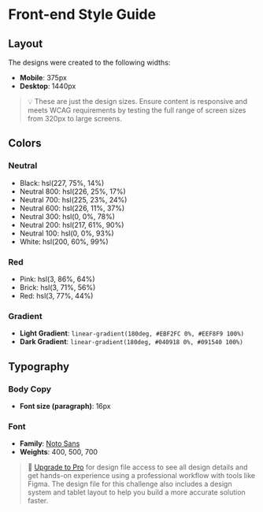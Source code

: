 # Front-end Style Guide

## Layout

The designs were created to the following widths:

- **Mobile**: 375px
- **Desktop**: 1440px

> 💡 These are just the design sizes. Ensure content is responsive and meets WCAG requirements by testing the full range of screen sizes from 320px to large screens.

## Colors

### Neutral

- Black: hsl(227, 75%, 14%)
- Neutral 800: hsl(226, 25%, 17%)
- Neutral 700: hsl(225, 23%, 24%)
- Neutral 600: hsl(226, 11%, 37%)
- Neutral 300: hsl(0, 0%, 78%)
- Neutral 200: hsl(217, 61%, 90%)
- Neutral 100: hsl(0, 0%, 93%)
- White: hsl(200, 60%, 99%)

### Red

- Pink: hsl(3, 86%, 64%)
- Brick: hsl(3, 71%, 56%)
- Red: hsl(3, 77%, 44%)

### Gradient

- **Light Gradient**: `linear-gradient(180deg, #EBF2FC 0%, #EEF8F9 100%)`
- **Dark Gradient**: `linear-gradient(180deg, #040918 0%, #091540 100%)`

## Typography

### Body Copy

- **Font size (paragraph)**: 16px

### Font

- **Family**: [Noto Sans](https://fonts.google.com/noto/specimen/Noto+Sans)
- **Weights**: 400, 500, 700

> 💎 [Upgrade to Pro](https://www.frontendmentor.io/pro?ref=style-guide) for design file access to see all design details and get hands-on experience using a professional workflow with tools like Figma. The design file for this challenge also includes a design system and tablet layout to help you build a more accurate solution faster.